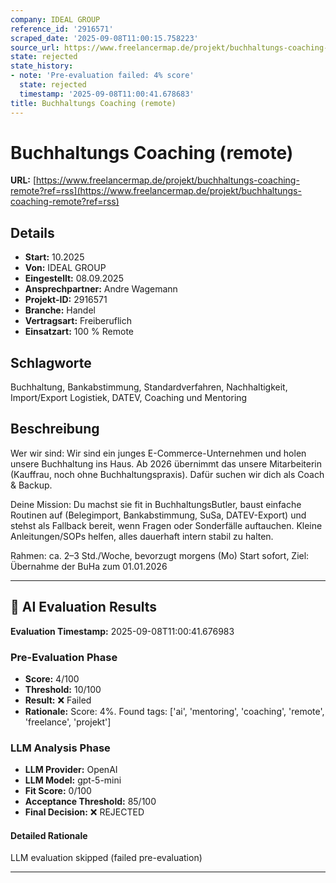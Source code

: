 ```yaml
---
company: IDEAL GROUP
reference_id: '2916571'
scraped_date: '2025-09-08T11:00:15.758223'
source_url: https://www.freelancermap.de/projekt/buchhaltungs-coaching-remote?ref=rss
state: rejected
state_history:
- note: 'Pre-evaluation failed: 4% score'
  state: rejected
  timestamp: '2025-09-08T11:00:41.678683'
title: Buchhaltungs Coaching (remote)
---
```



# Buchhaltungs Coaching (remote)
**URL:** [https://www.freelancermap.de/projekt/buchhaltungs-coaching-remote?ref=rss](https://www.freelancermap.de/projekt/buchhaltungs-coaching-remote?ref=rss)
## Details
- **Start:** 10.2025
- **Von:** IDEAL GROUP
- **Eingestellt:** 08.09.2025
- **Ansprechpartner:** Andre Wagemann
- **Projekt-ID:** 2916571
- **Branche:** Handel
- **Vertragsart:** Freiberuflich
- **Einsatzart:** 100
                                                % Remote

## Schlagworte
Buchhaltung, Bankabstimmung, Standardverfahren, Nachhaltigkeit, Import/Export Logistiek, DATEV, Coaching und Mentoring

## Beschreibung
Wer wir sind:
Wir sind ein junges E-Commerce-Unternehmen und holen unsere Buchhaltung ins Haus. Ab 2026 übernimmt das unsere Mitarbeiterin (Kauffrau, noch ohne Buchhaltungspraxis). Dafür suchen wir dich als Coach & Backup.

Deine Mission:
Du machst sie fit in BuchhaltungsButler, baust einfache Routinen auf (Belegimport, Bankabstimmung, SuSa, DATEV-Export) und stehst als Fallback bereit, wenn Fragen oder Sonderfälle auftauchen. Kleine Anleitungen/SOPs helfen, alles dauerhaft intern stabil zu halten.

Rahmen:
ca. 2–3 Std./Woche, bevorzugt morgens (Mo)
Start sofort, Ziel: Übernahme der BuHa zum 01.01.2026

---

## 🤖 AI Evaluation Results

**Evaluation Timestamp:** 2025-09-08T11:00:41.676983

### Pre-Evaluation Phase
- **Score:** 4/100
- **Threshold:** 10/100
- **Result:** ❌ Failed
- **Rationale:** Score: 4%. Found tags: ['ai', 'mentoring', 'coaching', 'remote', 'freelance', 'projekt']

### LLM Analysis Phase
- **LLM Provider:** OpenAI
- **LLM Model:** gpt-5-mini
- **Fit Score:** 0/100
- **Acceptance Threshold:** 85/100
- **Final Decision:** ❌ REJECTED

#### Detailed Rationale
LLM evaluation skipped (failed pre-evaluation)

---
